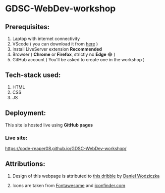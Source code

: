 # GDSC-WebDev-workshop

## Prerequisites:
1. Laptop with internet connectivity
2. VScode ( you can download it from [here](https://code.visualstudio.com/) )
3. Install LiveServer extension **Recommended**
4. Browser ( **Chrome** or **Firefox**, strictly no **Edge** 😂 )
5. GitHub account ( You'll be asked to create one in the workshop )

## Tech-stack used:
1. HTML
2. CSS
3. JS

## Deployment:
This site is hosted live using **GitHub pages**

### Live site:
https://code-reaper08.github.io/GDSC-WebDev-workshop/

## Attributions:

1. Design of this webpage is attributed to [this dribble](https://dribbble.com/shots/17347041-Personal-Portfolio-Website-Desktop?utm_source=Clipboard_Shot&utm_campaign=wodziczka&utm_content=Personal%20Portfolio%20Website%20-%20Desktop&utm_medium=Social_Share&utm_source=Clipboard_Shot&utm_campaign=wodziczka&utm_content=Personal%20Portfolio%20Website%20-%20Desktop&utm_medium=Social_Share&utm_source=Clipboard_Shot&utm_campaign=wodziczka&utm_content=Personal%20Portfolio%20Website%20-%20Desktop&utm_medium=Social_Share&utm_source=Clipboard_Shot&utm_campaign=wodziczka&utm_content=Personal%20Portfolio%20Website%20-%20Desktop&utm_medium=Social_Share) by [ Daniel Wodziczka
](https://dribbble.com/wodziczka)

2. Icons are taken from [Fontawesome](https://fontawesome.com/) and [iconfinder.com](https://www.iconfinder.com)
